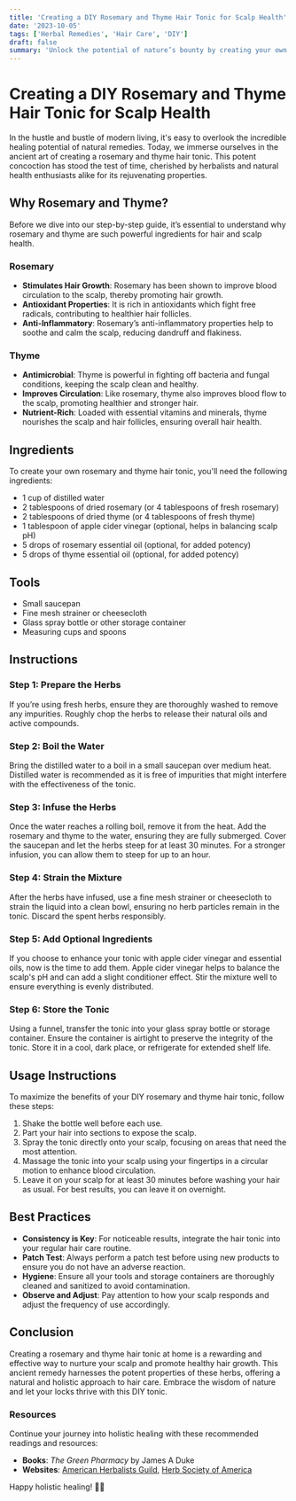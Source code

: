 ```yaml
---
title: 'Creating a DIY Rosemary and Thyme Hair Tonic for Scalp Health'
date: '2023-10-05'
tags: ['Herbal Remedies', 'Hair Care', 'DIY']
draft: false
summary: 'Unlock the potential of nature’s bounty by creating your own rosemary and thyme hair tonic for improved scalp health and luxurious hair growth.'
---
```


# Creating a DIY Rosemary and Thyme Hair Tonic for Scalp Health

In the hustle and bustle of modern living, it's easy to overlook the incredible healing potential of natural remedies. Today, we immerse ourselves in the ancient art of creating a rosemary and thyme hair tonic. This potent concoction has stood the test of time, cherished by herbalists and natural health enthusiasts alike for its rejuvenating properties.

## Why Rosemary and Thyme?

Before we dive into our step-by-step guide, it’s essential to understand why rosemary and thyme are such powerful ingredients for hair and scalp health.

### **Rosemary**
- **Stimulates Hair Growth**: Rosemary has been shown to improve blood circulation to the scalp, thereby promoting hair growth.
- **Antioxidant Properties**: It is rich in antioxidants which fight free radicals, contributing to healthier hair follicles.
- **Anti-Inflammatory**: Rosemary’s anti-inflammatory properties help to soothe and calm the scalp, reducing dandruff and flakiness.

### **Thyme**
- **Antimicrobial**: Thyme is powerful in fighting off bacteria and fungal conditions, keeping the scalp clean and healthy.
- **Improves Circulation**: Like rosemary, thyme also improves blood flow to the scalp, promoting healthier and stronger hair.
- **Nutrient-Rich**: Loaded with essential vitamins and minerals, thyme nourishes the scalp and hair follicles, ensuring overall hair health.

## Ingredients
To create your own rosemary and thyme hair tonic, you'll need the following ingredients:
- 1 cup of distilled water
- 2 tablespoons of dried rosemary (or 4 tablespoons of fresh rosemary)
- 2 tablespoons of dried thyme (or 4 tablespoons of fresh thyme)
- 1 tablespoon of apple cider vinegar (optional, helps in balancing scalp pH)
- 5 drops of rosemary essential oil (optional, for added potency)
- 5 drops of thyme essential oil (optional, for added potency)

## Tools
- Small saucepan
- Fine mesh strainer or cheesecloth
- Glass spray bottle or other storage container
- Measuring cups and spoons

## Instructions

### Step 1: Prepare the Herbs
If you’re using fresh herbs, ensure they are thoroughly washed to remove any impurities. Roughly chop the herbs to release their natural oils and active compounds.

### Step 2: Boil the Water
Bring the distilled water to a boil in a small saucepan over medium heat. Distilled water is recommended as it is free of impurities that might interfere with the effectiveness of the tonic.

### Step 3: Infuse the Herbs
Once the water reaches a rolling boil, remove it from the heat. Add the rosemary and thyme to the water, ensuring they are fully submerged. Cover the saucepan and let the herbs steep for at least 30 minutes. For a stronger infusion, you can allow them to steep for up to an hour.

### Step 4: Strain the Mixture
After the herbs have infused, use a fine mesh strainer or cheesecloth to strain the liquid into a clean bowl, ensuring no herb particles remain in the tonic. Discard the spent herbs responsibly.

### Step 5: Add Optional Ingredients
If you choose to enhance your tonic with apple cider vinegar and essential oils, now is the time to add them. Apple cider vinegar helps to balance the scalp's pH and can add a slight conditioner effect. Stir the mixture well to ensure everything is evenly distributed.

### Step 6: Store the Tonic
Using a funnel, transfer the tonic into your glass spray bottle or storage container. Ensure the container is airtight to preserve the integrity of the tonic. Store it in a cool, dark place, or refrigerate for extended shelf life.

## Usage Instructions
To maximize the benefits of your DIY rosemary and thyme hair tonic, follow these steps:

1. Shake the bottle well before each use.
2. Part your hair into sections to expose the scalp.
3. Spray the tonic directly onto your scalp, focusing on areas that need the most attention.
4. Massage the tonic into your scalp using your fingertips in a circular motion to enhance blood circulation.
5. Leave it on your scalp for at least 30 minutes before washing your hair as usual. For best results, you can leave it on overnight.

## Best Practices
- **Consistency is Key**: For noticeable results, integrate the hair tonic into your regular hair care routine.
- **Patch Test**: Always perform a patch test before using new products to ensure you do not have an adverse reaction.
- **Hygiene**: Ensure all your tools and storage containers are thoroughly cleaned and sanitized to avoid contamination.
- **Observe and Adjust**: Pay attention to how your scalp responds and adjust the frequency of use accordingly.

## Conclusion
Creating a rosemary and thyme hair tonic at home is a rewarding and effective way to nurture your scalp and promote healthy hair growth. This ancient remedy harnesses the potent properties of these herbs, offering a natural and holistic approach to hair care. Embrace the wisdom of nature and let your locks thrive with this DIY tonic.

### Resources
Continue your journey into holistic healing with these recommended readings and resources:
- **Books**: *The Green Pharmacy* by James A Duke
- **Websites**: [American Herbalists Guild](https://www.americanherbalistsguild.com/), [Herb Society of America](https://www.herbsociety.org/)

Happy holistic healing! 🌿💚